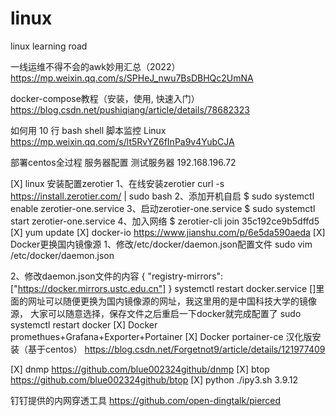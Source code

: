 # linux
linux learning road

一线运维不得不会的awk妙用汇总（2022）
https://mp.weixin.qq.com/s/SPHeJ_nwu7BsDBHQc2UmNA

docker-compose教程（安装，使用, 快速入门）
https://blog.csdn.net/pushiqiang/article/details/78682323 

如何用 10 行 bash shell 脚本监控 Linux
https://mp.weixin.qq.com/s/lt5RvYZ6fInPa9v4YubCJA

部署centos全过程
服务器配置
测试服务器  192.168.196.72

[X] linux 安装配置zerotier
1、在线安装zerotier
curl -s https://install.zerotier.com/ | sudo bash
2、添加开机自启
$ sudo systemctl enable zerotier-one.service
3、启动zerotier-one.service
$ sudo systemctl start zerotier-one.service
4、加入网络
$ zerotier-cli join 35c192ce9b5dffd5
[X]  yum update
[X] docker-io
https://www.jianshu.com/p/6e5da590aeda
[X] Docker更换国内镜像源
1、修改/etc/docker/daemon.json配置文件
sudo vim /etc/docker/daemon.json

2、修改daemon.json文件的内容
{ "registry-mirrors": ["https://docker.mirrors.ustc.edu.cn"] } systemctl restart docker.service
[]里面的网址可以随便更换为国内镜像源的网址，我这里用的是中国科技大学的镜像源，
大家可以随意选择，保存文件之后重启一下docker就完成配置了
sudo systemctl restart docker
[X] Docker
promethues+Grafana+Exporter+Portainer
[X] Docker portainer-ce 汉化版安装（基于centos）
https://blog.csdn.net/Forgetnot9/article/details/121977409

[X] dnmp
https://github.com/blue002324github/dnmp
[X] btop
https://github.com/blue002324github/btop
[X] python
./ipy3.sh 3.9.12

钉钉提供的内网穿透工具
https://github.com/open-dingtalk/pierced
